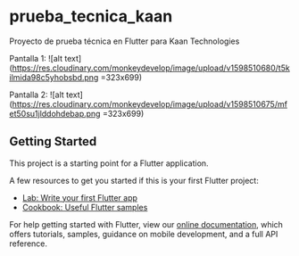 # prueba_tecnica_kaan

Proyecto de prueba técnica en Flutter para Kaan Technologies

Pantalla 1:
![alt text](https://res.cloudinary.com/monkeydevelop/image/upload/v1598510680/t5kilmida98c5yhobsbd.png =323x699)

Pantalla 2:
![alt text](https://res.cloudinary.com/monkeydevelop/image/upload/v1598510675/mfet50su1jlddohdebap.png =323x699)



## Getting Started

This project is a starting point for a Flutter application.

A few resources to get you started if this is your first Flutter project:

- [Lab: Write your first Flutter app](https://flutter.dev/docs/get-started/codelab)
- [Cookbook: Useful Flutter samples](https://flutter.dev/docs/cookbook)

For help getting started with Flutter, view our
[online documentation](https://flutter.dev/docs), which offers tutorials,
samples, guidance on mobile development, and a full API reference.
